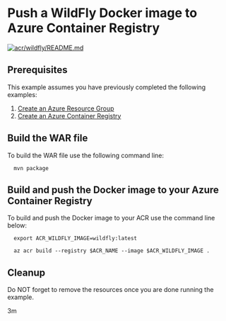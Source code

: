 
# Push a WildFly Docker image to Azure Container Registry

[![acr/wildfly/README.md](https://github.com/Azure-Samples/java-on-azure-examples/actions/workflows/acr_wildfly_README_md.yml/badge.svg)](https://github.com/Azure-Samples/java-on-azure-examples/actions/workflows/acr_wildfly_README_md.yml)

## Prerequisites

This example assumes you have previously completed the following examples:

1. [Create an Azure Resource Group](../../group/create/README.md)
1. [Create an Azure Container Registry](../create/README.md)

<!-- 

  if [[ -z $REGION ]]; then
    export REGION=westus
  fi

  -->
<!-- workflow.cron(0 15 * * 0) -->
<!-- workflow.include(../create/README.md) -->

## Build the WAR file

To build the WAR file use the following command line:

<!-- workflow.run()

  cd acr/wildfly

  -->

```shell
  mvn package
```

## Build and push the Docker image to your Azure Container Registry

To build and push the Docker image to your ACR use the command line below:

```shell
  export ACR_WILDFLY_IMAGE=wildfly:latest

  az acr build --registry $ACR_NAME --image $ACR_WILDFLY_IMAGE .
```

<!-- workflow.run()

  cd ../..

  -->

<!-- workflow.directOnly()

  export RESULT=$(az acr repository show --name $ACR_NAME --image $ACR_WILDFLY_IMAGE)
  az group delete --name $RESOURCE_GROUP --yes || true
  if [[ -z $RESULT ]]; then
    echo "Unable to find $ACR_WILDFLY_IMAGE image"
    exit 1
  fi

  -->

## Cleanup

Do NOT forget to remove the resources once you are done running the example.

3m
